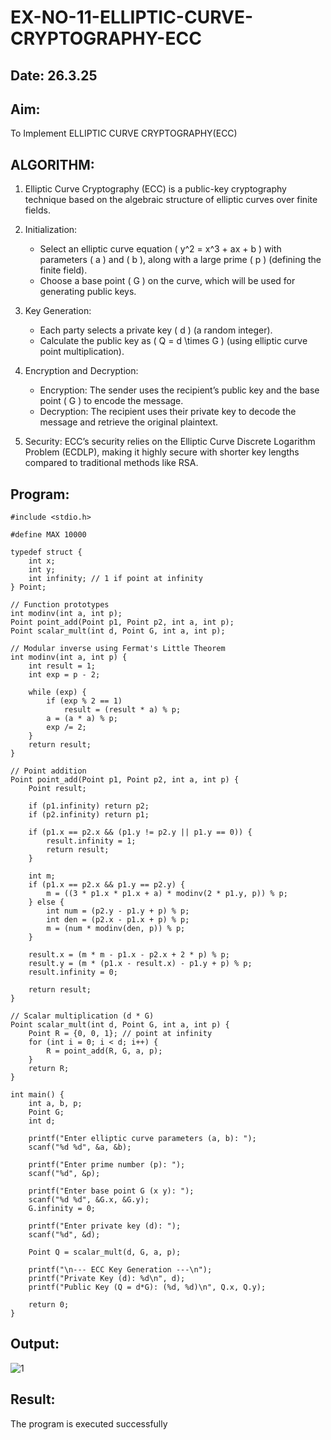# EX-NO-11-ELLIPTIC-CURVE-CRYPTOGRAPHY-ECC
## Date: 26.3.25
## Aim:
To Implement ELLIPTIC CURVE CRYPTOGRAPHY(ECC)
## ALGORITHM:

1. Elliptic Curve Cryptography (ECC) is a public-key cryptography technique based on the algebraic structure of elliptic curves over finite fields.

2. Initialization:
   - Select an elliptic curve equation \( y^2 = x^3 + ax + b \) with parameters \( a \) and \( b \), along with a large prime \( p \) (defining the finite field).
   - Choose a base point \( G \) on the curve, which will be used for generating public keys.

3. Key Generation:
   - Each party selects a private key \( d \) (a random integer).
   - Calculate the public key as \( Q = d \times G \) (using elliptic curve point multiplication).

4. Encryption and Decryption:
   - Encryption: The sender uses the recipient’s public key and the base point \( G \) to encode the message.
   - Decryption: The recipient uses their private key to decode the message and retrieve the original plaintext.

5. Security: ECC’s security relies on the Elliptic Curve Discrete Logarithm Problem (ECDLP), making it highly secure with shorter key lengths compared to traditional methods like RSA.

## Program:
```
#include <stdio.h>

#define MAX 10000

typedef struct {
    int x;
    int y;
    int infinity; // 1 if point at infinity
} Point;

// Function prototypes
int modinv(int a, int p);
Point point_add(Point p1, Point p2, int a, int p);
Point scalar_mult(int d, Point G, int a, int p);

// Modular inverse using Fermat's Little Theorem
int modinv(int a, int p) {
    int result = 1;
    int exp = p - 2;

    while (exp) {
        if (exp % 2 == 1)
            result = (result * a) % p;
        a = (a * a) % p;
        exp /= 2;
    }
    return result;
}

// Point addition
Point point_add(Point p1, Point p2, int a, int p) {
    Point result;

    if (p1.infinity) return p2;
    if (p2.infinity) return p1;

    if (p1.x == p2.x && (p1.y != p2.y || p1.y == 0)) {
        result.infinity = 1;
        return result;
    }

    int m;
    if (p1.x == p2.x && p1.y == p2.y) {
        m = ((3 * p1.x * p1.x + a) * modinv(2 * p1.y, p)) % p;
    } else {
        int num = (p2.y - p1.y + p) % p;
        int den = (p2.x - p1.x + p) % p;
        m = (num * modinv(den, p)) % p;
    }

    result.x = (m * m - p1.x - p2.x + 2 * p) % p;
    result.y = (m * (p1.x - result.x) - p1.y + p) % p;
    result.infinity = 0;

    return result;
}

// Scalar multiplication (d * G)
Point scalar_mult(int d, Point G, int a, int p) {
    Point R = {0, 0, 1}; // point at infinity
    for (int i = 0; i < d; i++) {
        R = point_add(R, G, a, p);
    }
    return R;
}

int main() {
    int a, b, p;
    Point G;
    int d;

    printf("Enter elliptic curve parameters (a, b): ");
    scanf("%d %d", &a, &b);

    printf("Enter prime number (p): ");
    scanf("%d", &p);

    printf("Enter base point G (x y): ");
    scanf("%d %d", &G.x, &G.y);
    G.infinity = 0;

    printf("Enter private key (d): ");
    scanf("%d", &d);

    Point Q = scalar_mult(d, G, a, p);

    printf("\n--- ECC Key Generation ---\n");
    printf("Private Key (d): %d\n", d);
    printf("Public Key (Q = d*G): (%d, %d)\n", Q.x, Q.y);

    return 0;
}

```

## Output:
![1](https://github.com/user-attachments/assets/89721be1-c8f3-4be1-81b0-8f7c6de7115f)

## Result:
The program is executed successfully

